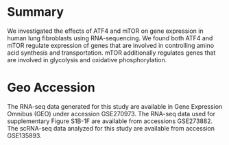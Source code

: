 # Summary
We investigated the effects of ATF4 and mTOR on gene expression in human lung fibroblasts using RNA-sequencing. We found both ATF4 and mTOR regulate expression of genes that are involved in controlling amino acid synthesis and transportation. mTOR additionally regulates genes that are involved in glycolysis and oxidative phosphorylation.

# Geo Accession
The RNA-seq data generated for this study are available in Gene Expression Omnibus (GEO) under accession GSE270973. The RNA-seq data used for supplementary Figure S1B-1F are available from accessions GSE273882. The scRNA-seq data analyzed for this study are available from accession GSE135893.
